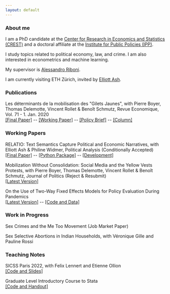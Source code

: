```yaml
---
layout: default
---
```


### About me

I am a PhD candidate at the [Center for Research in Economics and Statistics (CREST)](http://crest.science/) and a doctoral affiliate at the [Institute for Public Policies (IPP)](https://www.ipp.eu/). 

I study topics related to political economy, law, and crime. I am also interested in econometrics and machine learning.

My supervisor is [Alessandro Riboni](https://sites.google.com/site/alessandroriboni/). 

I am currently visiting ETH Zürich, invited by [Elliott Ash](https://elliottash.com/).

### Publications

Les déterminants de la mobilisation des "Gilets Jaunes", with Pierre Boyer, Thomas Delemotte, Vincent Rollet & Benoît Schmutz, Revue Economique, Vol. 71 - 1. Jan. 2020  \
[[Final Paper]](https://www.cairn.info/revue-economique-2020-1-page-109.htm) -- [[Working Paper]](http://crest.science/RePEc/wpstorage/2019-06.pdf) -- [[Policy Brief]](https://www.lemonde.fr/idees/article/2019/11/15/entre-facebook-et-le-rond-point-la-double-originalite-du-mouvement-des-gilets-jaunes_6019218_3232.html#xtor=AL-32280270) -- [[Column]](https://www.lemonde.fr/idees/article/2019/11/15/entre-facebook-et-le-rond-point-la-double-originalite-du-mouvement-des-gilets-jaunes_6019218_3232.html#xtor=AL-32280270)

### Working Papers

RELATIO: Text Semantics Capture Political and Economic Narratives, with Elliott Ash & Philine Widmer, Political Analysis (Conditionally Accepted) \
[[Final Paper]](https://arxiv.org/abs/2108.01720) -- [[Python Package]](https://pypi.org/project/relatio/) -- [[Development]](https://github.com/relatio-nlp/relatio)

Mobilization Without Consolidation: Social Media and the Yellow Vests Protests, with Pierre Boyer, Thomas Delemotte, Vincent Rollet & Benoît Schmutz, Journal of Politics (Reject & Resubmit) \
[[Latest Version]](https://drive.google.com/file/d/1MJrWumsZn_Xrmg4PozvZuZZ-waT0D52D/view?usp=sharing)

On the Use of Two-Way Fixed Effects Models for Policy Evaluation During Pandemics \
[[Latest Version]](https://drive.google.com/file/d/1mLOq3YQuxKHgllPfpYfh6_UB_W5y9bEd/view?usp=sharing) -- [[Code and Data]](https://gitlab.com/germain.gauthier/covid-two-way-fixed-effects.git) 

### Work in Progress

Sex Crimes and the Me Too Movement (Job Market Paper)

Sex Selective Abortions in Indian Households, with Véronique Gille and Pauline Rossi


### Teaching Notes

SICSS Paris 2022, with Felix Lennert and Etienne Ollion \
[[Code and Slides]](https://github.com/fellennert/sicss-paris-2022)

Graduate Level Introductory Course to Stata \
[[Code and Handout]](https://gitlab.com/germain.gauthier/code-for-econometrics-101/-/blob/master/poly.md)

